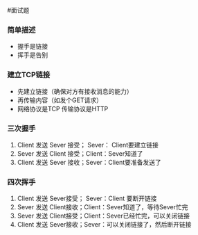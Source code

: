 #面试题 


### 简单描述
- 握手是链接 
- 挥手是告别

### 建立TCP链接
- 先建立链接（确保对方有接收消息的能力）
- 再传输内容（如发个GET请求）
- 网络协议是TCP 传输协议是HTTP


### 三次握手

1. Client 发送 Sever 接受； Sever： Client要建立链接
2. Sever 发送 Client 接受；Client：Sever知道了
3. Client 发送 Sever 接收；Sever：Client要准备发送了


### 四次挥手

1. Client 发送 Sever接受； Sever：Client 要断开链接
2. Sever 发送 Client接收；Client：Sever知道了，等待Sever忙完
3. Sever 发送 Client接受；Client：Sever已经忙完，可以关闭链接
4. Client 发送 Sever接收；Sever：可以关闭链接了，然后断开链接